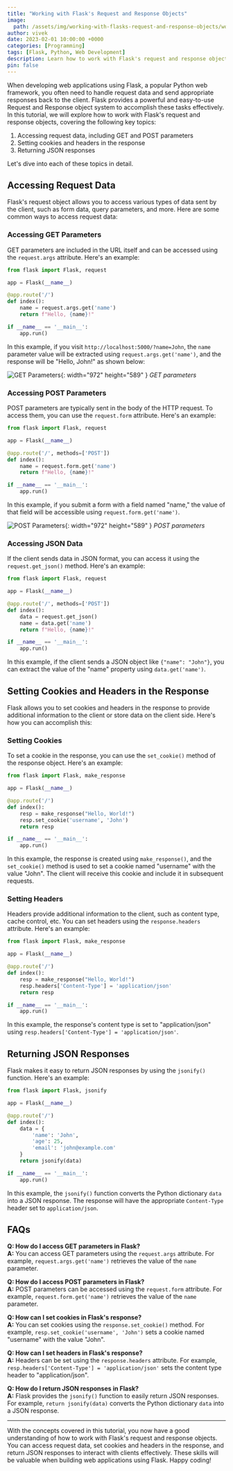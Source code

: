 ```yaml
---
title: "Working with Flask's Request and Response Objects"
image:
  path: /assets/img/working-with-flasks-request-and-response-objects/working-with-flasks-request-and-response-objects-p.png
author: vivek
date: 2023-02-01 10:00:00 +0000
categories: [Programming]
tags: [Flask, Python, Web Development]
description: Learn how to work with Flask's request and response objects, including accessing request data, setting cookies and headers in the response, and returning JSON responses.
pin: false
---
```


When developing web applications using Flask, a popular Python web framework, you often need to handle request data and send appropriate responses back to the client. Flask provides a powerful and easy-to-use Request and Response object system to accomplish these tasks effectively. In this tutorial, we will explore how to work with Flask's request and response objects, covering the following key topics:

1. Accessing request data, including GET and POST parameters
2. Setting cookies and headers in the response
3. Returning JSON responses

Let's dive into each of these topics in detail.

## Accessing Request Data

Flask's request object allows you to access various types of data sent by the client, such as form data, query parameters, and more. Here are some common ways to access request data:

### Accessing GET Parameters

GET parameters are included in the URL itself and can be accessed using the `request.args` attribute. Here's an example:

```python
from flask import Flask, request

app = Flask(__name__)

@app.route('/')
def index():
    name = request.args.get('name')
    return f"Hello, {name}!"

if __name__ == '__main__':
    app.run()
```

In this example, if you visit `http://localhost:5000/?name=John`, the `name` parameter value will be extracted using `request.args.get('name')`, and the response will be "Hello, John!" as shown below:

![GET Parameters](/assets/img/working-with-flasks-request-and-response-objects/get-parameters.png){: width="972" height="589" }
_GET parameters_

### Accessing POST Parameters

POST parameters are typically sent in the body of the HTTP request. To access them, you can use the `request.form` attribute. Here's an example:

```python
from flask import Flask, request

app = Flask(__name__)

@app.route('/', methods=['POST'])
def index():
    name = request.form.get('name')
    return f"Hello, {name}!"

if __name__ == '__main__':
    app.run()
```

In this example, if you submit a form with a field named "name," the value of that field will be accessible using `request.form.get('name')`.

![POST Parameters](/assets/img/working-with-flasks-request-and-response-objects/post-parameters.png){: width="972" height="589" }
_POST parameters_

### Accessing JSON Data

If the client sends data in JSON format, you can access it using the `request.get_json()` method. Here's an example:

```python
from flask import Flask, request

app = Flask(__name__)

@app.route('/', methods=['POST'])
def index():
    data = request.get_json()
    name = data.get('name')
    return f"Hello, {name}!"

if __name__ == '__main__':
    app.run()
```

In this example, if the client sends a JSON object like `{"name": "John"}`, you can extract the value of the "name" property using `data.get('name')`.

## Setting Cookies and Headers in the Response

Flask allows you to set cookies and headers in the response to provide additional information to the client or store data on the client side. Here's how you can accomplish this:

### Setting Cookies

To set a cookie in the response, you can use the `set_cookie()` method of the response object. Here's an example:

```python
from flask import Flask, make_response

app = Flask(__name__)

@app.route('/')
def index():
    resp = make_response("Hello, World!")
    resp.set_cookie('username', 'John')
    return resp

if __name__ == '__main__':
    app.run()
```

In this example, the response is created using `make_response()`, and the `set_cookie()` method is used to set a cookie named "username" with the value "John". The client will receive this cookie and include it in subsequent requests.

### Setting Headers

Headers provide additional information to the client, such as content type, cache control, etc. You can set headers using the `response.headers` attribute. Here's an example:

```python
from flask import Flask, make_response

app = Flask(__name__)

@app.route('/')
def index():
    resp = make_response("Hello, World!")
    resp.headers['Content-Type'] = 'application/json'
    return resp

if __name__ == '__main__':
    app.run()
```

In this example, the response's content type is set to "application/json" using `resp.headers['Content-Type'] = 'application/json'`.

## Returning JSON Responses

Flask makes it easy to return JSON responses by using the `jsonify()` function. Here's an example:

```python
from flask import Flask, jsonify

app = Flask(__name__)

@app.route('/')
def index():
    data = {
        'name': 'John',
        'age': 25,
        'email': 'john@example.com'
    }
    return jsonify(data)

if __name__ == '__main__':
    app.run()
```

In this example, the `jsonify()` function converts the Python dictionary `data` into a JSON response. The response will have the appropriate `Content-Type` header set to `application/json`.

## FAQs

**Q: How do I access GET parameters in Flask?**<br>
**A:** You can access GET parameters using the `request.args` attribute. For example, `request.args.get('name')` retrieves the value of the `name` parameter.

**Q: How do I access POST parameters in Flask?**<br>
**A:** POST parameters can be accessed using the `request.form` attribute. For example, `request.form.get('name')` retrieves the value of the `name` parameter.

**Q: How can I set cookies in Flask's response?**<br>
**A:** You can set cookies using the `response.set_cookie()` method. For example, `resp.set_cookie('username', 'John')` sets a cookie named "username" with the value "John".

**Q: How can I set headers in Flask's response?**<br>
**A:** Headers can be set using the `response.headers` attribute. For example, `resp.headers['Content-Type'] = 'application/json'` sets the content type header to "application/json".

**Q: How do I return JSON responses in Flask?**<br>
**A:** Flask provides the `jsonify()` function to easily return JSON responses. For example, `return jsonify(data)` converts the Python dictionary `data` into a JSON response.

---

With the concepts covered in this tutorial, you now have a good understanding of how to work with Flask's request and response objects. You can access request data, set cookies and headers in the response, and return JSON responses to interact with clients effectively. These skills will be valuable when building web applications using Flask. Happy coding!
